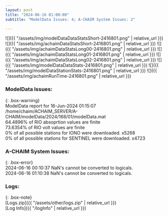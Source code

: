 ```yaml
---
layout: post
title: "2024-06-16 01:00:00"
subtitle: "ModelData Issues: 4; A-CHAIM System Issues: 2"

---
```


![]({{ "/assets/img/modelDataDataStatsShort-2416801.png" | relative_url }})
![]({{ "/assets/img/achaimDataStatsShort-2416801.png" | relative_url }})
![]({{ "/assets/img/achaimDataStatsLong00-2416801.png" | relative_url }})
![]({{ "/assets/img/achaimDataStatsLong01-2416801.png" | relative_url }})
![]({{ "/assets/img/achaimDataStatsLong02-2416801.png" | relative_url }})
![]({{ "/assets/img/modelDataDataStats-2416801.png" | relative_url }})
![]({{ "/assets/img/modelDataStationStats-2416801.png" | relative_url }})
![]({{ "/assets/img/achaimRunTime-2416801.png" | relative_url }})


### ModelData Issues:  
  
{: .box-warning}  
 ModelData report for 16-Jun-2024 01:15:07   
 /home/chaim/ACHAIM_SERVER/A-CHAIM/modelData/2024/168/01/modelData.mat   
 64.4896% of RIO absoprtion values are finite   
 73.6354% of RIO volt values are finite   
 0% of all possible stations for IONO were downloaded. x5268   
 0% of all possible stations for SENTINEL were downloaded. x4723   
  
### A-CHAIM System Issues:  
  
{: .box-error}  
2024-06-16 00:10:37 NaN's cannot be converted to logicals.  
2024-06-16 01:10:38 NaN's cannot be converted to logicals.  

### Logs:  
  
{: .box-note}  
[Logs.zip]({{ "/assets/other/logs.zip" | relative_url }})  
[Log Info]({{ "/logInfo" | relative_url }})  
